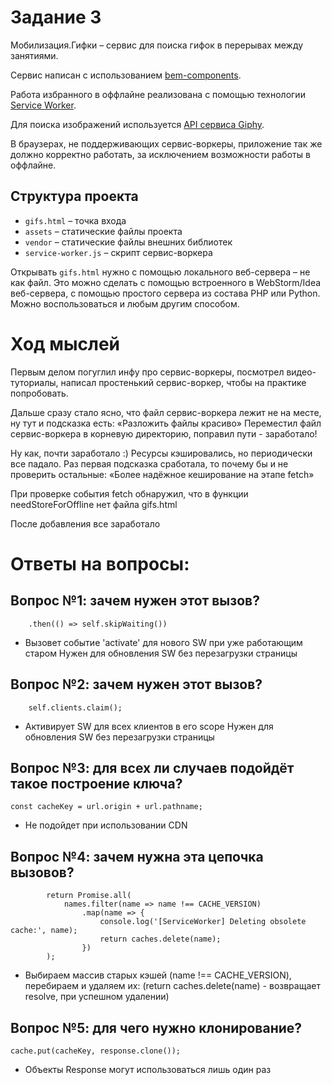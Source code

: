 # Задание 3

Мобилизация.Гифки – сервис для поиска гифок в перерывах между занятиями.

Сервис написан с использованием [bem-components](https://ru.bem.info/platform/libs/bem-components/5.0.0/).

Работа избранного в оффлайне реализована с помощью технологии [Service Worker](https://developer.mozilla.org/ru/docs/Web/API/Service_Worker_API/Using_Service_Workers).

Для поиска изображений используется [API сервиса Giphy](https://github.com/Giphy/GiphyAPI).

В браузерах, не поддерживающих сервис-воркеры, приложение так же должно корректно работать,
за исключением возможности работы в оффлайне.

## Структура проекта

  * `gifs.html` – точка входа
  * `assets` – статические файлы проекта
  * `vendor` –  статические файлы внешних библиотек
  * `service-worker.js` – скрипт сервис-воркера

Открывать `gifs.html` нужно с помощью локального веб-сервера – не как файл.
Это можно сделать с помощью встроенного в WebStorm/Idea веб-сервера, с помощью простого сервера
из состава PHP или Python. Можно воспользоваться и любым другим способом.


# Ход мыслей

Первым делом погуглил инфу про сервис-воркеры, посмотрел видео-туториалы, написал простенький сервис-воркер,
чтобы на практике попробовать.

Дальше сразу стало ясно, что файл сервис-воркера лежит не на месте, ну тут и подсказка есть: «Разложить файлы красиво»
Переместил файл сервис-воркера в корневую директорию, поправил пути - заработало!

Ну как, почти заработало :)
Ресурсы кэшировались, но периодически все падало. Раз первая подсказка сработала, то почему бы и не проверить остальные:
«Более надёжное кеширование на этапе fetch»

При проверке события fetch обнаружил, что в функции needStoreForOffline нет файла gifs.html

После добавления все заработало

# Ответы на вопросы:

## Вопрос №1: зачем нужен этот вызов?
        .then(() => self.skipWaiting())
  -	Вызовет событие 'activate' для нового SW при уже работающим старом
    Нужен для обновления SW без перезагрузки страницы

## Вопрос №2: зачем нужен этот вызов?
        self.clients.claim();
  -	Активирует SW для всех клиентов в его scope
	Нужен для обновления SW без перезагрузки страницы

## Вопрос №3: для всех ли случаев подойдёт такое построение ключа?
	const cacheKey = url.origin + url.pathname;
  - Не подойдет при использовании CDN

## Вопрос №4: зачем нужна эта цепочка вызовов?
            return Promise.all(
                names.filter(name => name !== CACHE_VERSION)
                    .map(name => {
                        console.log('[ServiceWorker] Deleting obsolete cache:', name);
                        return caches.delete(name);
                    })
            );
  -	Выбираем массив старых кэшей (name !== CACHE_VERSION), перебираем и удаляем их:
	(return caches.delete(name) - возвращает resolve, при успешном удалении)

## Вопрос №5: для чего нужно клонирование?
    cache.put(cacheKey, response.clone());
  - Объекты Response могут использоваться лишь один раз